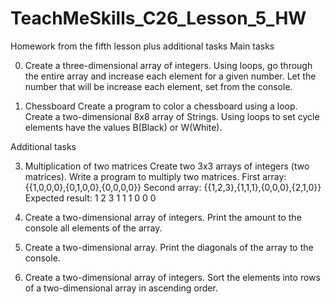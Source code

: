 # TeachMeSkills_C26_Lesson_5_HW
Homework from the fifth lesson plus additional tasks
Main tasks

0. Create a three-dimensional array of integers.
Using loops, go through the entire array and increase each
element for a given number. Let the number that will be
increase each element, set from the console.

1. Chessboard
Create a program to color a chessboard using a loop.
Create a two-dimensional 8x8 array of Strings. Using loops to set
cycle elements have the values ​​B(Black) or W(White).

Additional tasks

3. Multiplication of two matrices
Create two 3x3 arrays of integers (two matrices).
Write a program to multiply two matrices.
First array: {{1,0,0,0},{0,1,0,0},{0,0,0,0}}
Second array: {{1,2,3},{1,1,1},{0,0,0},{2,1,0}}
Expected result: 1 2 3 1 1 1 0 0 0

4. Create a two-dimensional array of integers. Print the amount to the console
all elements of the array.

5. Create a two-dimensional array. Print the diagonals of the array to the console.
   
6. Create a two-dimensional array of integers. Sort the elements into
rows of a two-dimensional array in ascending order.
